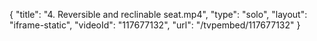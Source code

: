 {
    "title": "4. Reversible and reclinable seat.mp4",
    "type": "solo",
    "layout": "iframe-static",
    "videoId": "117677132",
    "url": "\/tvpembed\/117677132"
}